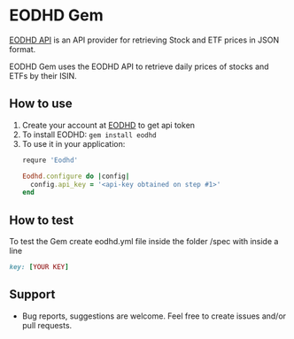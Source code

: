 EODHD Gem
=============================================

[EODHD API](https://eodhd.com/) is an API provider for retrieving Stock and ETF prices in JSON format.  

EODHD Gem uses the EODHD API to retrieve daily prices of stocks and ETFs by their ISIN.   

## How to use

1. Create your account at [EODHD](https://eodhd.com/) to get api token  
2. To install EODHD: `gem install eodhd`  
3. To use it in your application:
   ``` ruby
   requre 'Eodhd'
   
   Eodhd.configure do |config|
     config.api_key = '<api-key obtained on step #1>'
   end
   ```    


## How to test

To test the Gem create eodhd.yml file inside the folder /spec with inside a line

``` ruby
key: [YOUR KEY]
```
## Support

* Bug reports, suggestions are welcome. Feel free to create issues and/or pull requests.  

